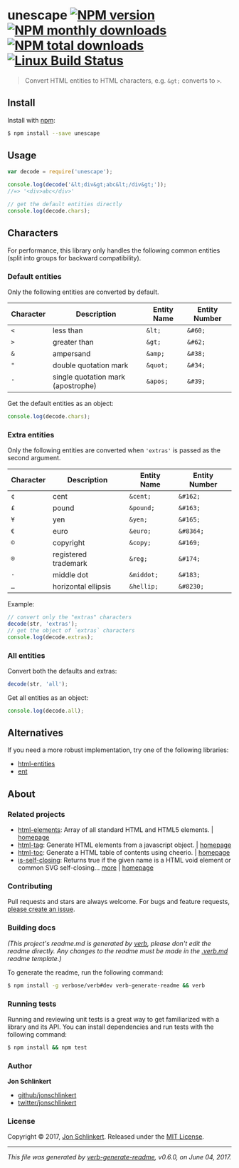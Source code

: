 # unescape [![NPM version](https://img.shields.io/npm/v/unescape.svg?style=flat)](https://www.npmjs.com/package/unescape) [![NPM monthly downloads](https://img.shields.io/npm/dm/unescape.svg?style=flat)](https://npmjs.org/package/unescape) [![NPM total downloads](https://img.shields.io/npm/dt/unescape.svg?style=flat)](https://npmjs.org/package/unescape) [![Linux Build Status](https://img.shields.io/travis/jonschlinkert/unescape.svg?style=flat&label=Travis)](https://travis-ci.org/jonschlinkert/unescape)

> Convert HTML entities to HTML characters, e.g. `&gt;` converts to `>`.

## Install

Install with [npm](https://www.npmjs.com/):

```sh
$ npm install --save unescape
```

## Usage

```js
var decode = require('unescape');

console.log(decode('&lt;div&gt;abc&lt;/div&gt;'));
//=> '<div>abc</div>'

// get the default entities directly
console.log(decode.chars);
```

## Characters

For performance, this library only handles the following common entities (split into groups for backward compatibility).

### Default entities

Only the following entities are converted by default.

| **Character** | **Description** | **Entity Name** | **Entity Number** | 
| --- | --- | --- | --- |
| `<` | less than | `&lt;` | `&#60;` |
| `>` | greater than | `&gt;` | `&#62;` |
| `&` | ampersand | `&amp;` | `&#38;` |
| `"` | double quotation mark | `&quot;` | `&#34;` |
| `'` | single quotation mark (apostrophe) | `&apos;` | `&#39;` |

Get the default entities as an object:

```js
console.log(decode.chars);
```

### Extra entities

Only the following entities are converted when `'extras'` is passed as the second argument.

| **Character** | **Description** | **Entity Name** | **Entity Number** |
| --- | --- | --- | --- |
| `¢` | cent                               | `&cent;`   | `&#162;`  |
| `£` | pound                              | `&pound;`  | `&#163;`  |
| `¥` | yen                                | `&yen;`    | `&#165;`  |
| `€` | euro                               | `&euro;`   | `&#8364;` |
| `©` | copyright                          | `&copy;`   | `&#169;`  |
| `®` | registered trademark               | `&reg;`    | `&#174;`  |
| `·` | middle dot                         | `&middot;` | `&#183;`  |
| `…` | horizontal ellipsis                | `&hellip;` | `&#8230;` |

Example:

```js
// convert only the "extras" characters
decode(str, 'extras');
// get the object of `extras` characters
console.log(decode.extras);
```

### All entities

Convert both the defaults and extras:

```js
decode(str, 'all');
```

Get all entities as an object:

```js
console.log(decode.all);
```

## Alternatives

If you need a more robust implementation, try one of the following libraries:

* [html-entities](https://github.com/mdevils/node-html-entities)
* [ent](https://github.com/substack/node-ent)

## About

### Related projects

* [html-elements](https://www.npmjs.com/package/html-elements): Array of all standard HTML and HTML5 elements. | [homepage](https://github.com/jonschlinkert/html-elements "Array of all standard HTML and HTML5 elements.")
* [html-tag](https://www.npmjs.com/package/html-tag): Generate HTML elements from a javascript object. | [homepage](https://github.com/jonschlinkert/html-tag "Generate HTML elements from a javascript object.")
* [html-toc](https://www.npmjs.com/package/html-toc): Generate a HTML table of contents using cheerio. | [homepage](https://github.com/jonschlinkert/html-toc "Generate a HTML table of contents using cheerio.")
* [is-self-closing](https://www.npmjs.com/package/is-self-closing): Returns true if the given name is a HTML void element or common SVG self-closing… [more](https://github.com/jonschlinkert/is-self-closing) | [homepage](https://github.com/jonschlinkert/is-self-closing "Returns true if the given name is a HTML void element or common SVG self-closing element.")

### Contributing

Pull requests and stars are always welcome. For bugs and feature requests, [please create an issue](../../issues/new).

### Building docs

_(This project's readme.md is generated by [verb](https://github.com/verbose/verb-generate-readme), please don't edit the readme directly. Any changes to the readme must be made in the [.verb.md](.verb.md) readme template.)_

To generate the readme, run the following command:

```sh
$ npm install -g verbose/verb#dev verb-generate-readme && verb
```

### Running tests

Running and reviewing unit tests is a great way to get familiarized with a library and its API. You can install dependencies and run tests with the following command:

```sh
$ npm install && npm test
```

### Author

**Jon Schlinkert**

* [github/jonschlinkert](https://github.com/jonschlinkert)
* [twitter/jonschlinkert](https://twitter.com/jonschlinkert)

### License

Copyright © 2017, [Jon Schlinkert](https://github.com/jonschlinkert).
Released under the [MIT License](LICENSE).

***

_This file was generated by [verb-generate-readme](https://github.com/verbose/verb-generate-readme), v0.6.0, on June 04, 2017._